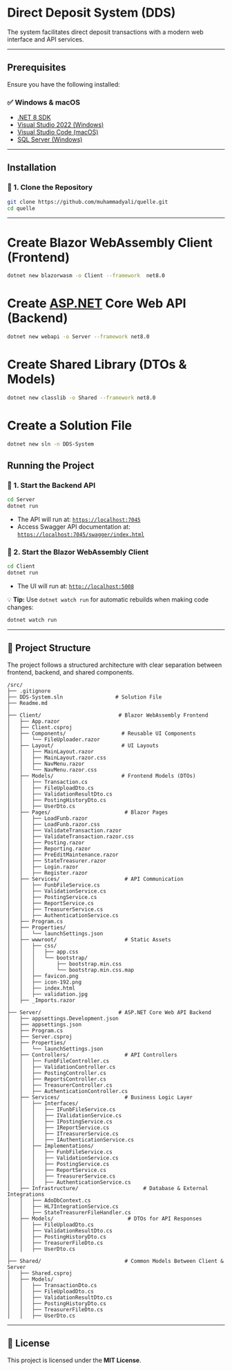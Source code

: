 
#  Direct Deposit System (DDS)
The system facilitates direct deposit transactions with a modern web interface and  API services.

---

## Prerequisites

Ensure you have the following installed:

### ✅ Windows & macOS
- [.NET 8 SDK](https://dotnet.microsoft.com/en-us/download/dotnet/8.0)
- [Visual Studio 2022 (Windows)](https://visualstudio.microsoft.com/)
- [Visual Studio Code (macOS)](https://code.visualstudio.com/)
- [SQL Server (Windows)](https://www.microsoft.com/en-us/sql-server/)

---

##  Installation

### 🔹 1. Clone the Repository
```sh
git clone https://github.com/muhammadyali/quelle.git
cd quelle
```

---

# Create Blazor WebAssembly Client (Frontend)
```sh
dotnet new blazorwasm -o Client --framework  net8.0 
```

# Create [ASP.NET](http://asp.net/) Core Web API (Backend)
```sh
dotnet new webapi -o Server --framework net8.0
```
# Create Shared Library (DTOs & Models)
```sh
dotnet new classlib -o Shared --framework net8.0
```
# Create a Solution File
```sh
dotnet new sln -n DDS-System
```
## Running the Project

### 🔹 1. Start the Backend API
```sh
cd Server
dotnet run
```
- The API will run at: [`https://localhost:7045`](https://localhost:7045)
- Access Swagger API documentation at: [`https://localhost:7045/swagger/index.html`](https://localhost:7045/swagger/index.html)

### 🔹 2. Start the Blazor WebAssembly Client
```sh
cd Client
dotnet run
```
- The UI will run at: [`http://localhost:5008`](http://localhost:5008)

💡 **Tip:** Use `dotnet watch run` for automatic rebuilds when making code changes:
```sh
dotnet watch run
```

---

## 📂 Project Structure

The project follows a structured architecture with clear separation between frontend, backend, and shared components.

```
/src/
├── .gitignore
├── DDS-System.sln                 # Solution File
├── Readme.md
│
├── Client/                         # Blazor WebAssembly Frontend
│   ├── App.razor
│   ├── Client.csproj
│   ├── Components/                  # Reusable UI Components
│   │   └── FileUploader.razor
│   ├── Layout/                      # UI Layouts
│   │   ├── MainLayout.razor
│   │   ├── MainLayout.razor.css
│   │   ├── NavMenu.razor
│   │   └── NavMenu.razor.css
│   ├── Models/                      # Frontend Models (DTOs)
│   │   ├── Transaction.cs
│   │   ├── FileUploadDto.cs
│   │   ├── ValidationResultDto.cs
│   │   ├── PostingHistoryDto.cs
│   │   ├── UserDto.cs
│   ├── Pages/                        # Blazor Pages
│   │   ├── LoadFunb.razor
│   │   ├── LoadFunb.razor.css
│   │   ├── ValidateTransaction.razor
│   │   ├── ValidateTransaction.razor.css
│   │   ├── Posting.razor
│   │   ├── Reporting.razor
│   │   ├── PreEditMaintenance.razor
│   │   ├── StateTreasurer.razor
│   │   ├── Login.razor
│   │   ├── Register.razor
│   ├── Services/                     # API Communication
│   │   ├── FunbFileService.cs
│   │   ├── ValidationService.cs
│   │   ├── PostingService.cs
│   │   ├── ReportService.cs
│   │   ├── TreasurerService.cs
│   │   ├── AuthenticationService.cs
│   ├── Program.cs
│   ├── Properties/
│   │   └── launchSettings.json
│   ├── wwwroot/                      # Static Assets
│   │   ├── css/
│   │   │   ├── app.css
│   │   │   └── bootstrap/
│   │   │       ├── bootstrap.min.css
│   │   │       └── bootstrap.min.css.map
│   │   ├── favicon.png
│   │   ├── icon-192.png
│   │   ├── index.html
│   │   ├── validation.jpg
│   ├── _Imports.razor
│
├── Server/                         # ASP.NET Core Web API Backend
│   ├── appsettings.Development.json
│   ├── appsettings.json
│   ├── Program.cs
│   ├── Server.csproj
│   ├── Properties/
│   │   └── launchSettings.json
│   ├── Controllers/                  # API Controllers
│   │   ├── FunbFileController.cs
│   │   ├── ValidationController.cs
│   │   ├── PostingController.cs
│   │   ├── ReportsController.cs
│   │   ├── TreasurerController.cs
│   │   ├── AuthenticationController.cs
│   ├── Services/                     # Business Logic Layer
│   │   ├── Interfaces/
│   │   │   ├── IFunbFileService.cs
│   │   │   ├── IValidationService.cs
│   │   │   ├── IPostingService.cs
│   │   │   ├── IReportService.cs
│   │   │   ├── ITreasurerService.cs
│   │   │   ├── IAuthenticationService.cs
│   │   ├── Implementations/
│   │   │   ├── FunbFileService.cs
│   │   │   ├── ValidationService.cs
│   │   │   ├── PostingService.cs
│   │   │   ├── ReportService.cs
│   │   │   ├── TreasurerService.cs
│   │   │   ├── AuthenticationService.cs
│   ├── Infrastructure/                     # Database & External Integrations
│   │   ├── AdoDbContext.cs
│   │   ├── HL7IntegrationService.cs
│   │   ├── StateTreasurerFileHandler.cs
│   ├── Models/                        # DTOs for API Responses
│   │   ├── FileUploadDto.cs
│   │   ├── ValidationResultDto.cs
│   │   ├── PostingHistoryDto.cs
│   │   ├── TreasurerFileDto.cs
│   │   ├── UserDto.cs
│
├── Shared/                           # Common Models Between Client & Server
│   ├── Shared.csproj
│   ├── Models/
│   │   ├── TransactionDto.cs
│   │   ├── FileUploadDto.cs
│   │   ├── ValidationResultDto.cs
│   │   ├── PostingHistoryDto.cs
│   │   ├── TreasurerFileDto.cs
│   │   ├── UserDto.cs

```

---

## 📜 License

This project is licensed under the **MIT License**.
